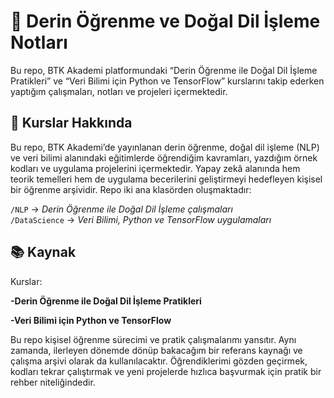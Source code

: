 # 🧠 Derin Öğrenme ve Doğal Dil İşleme Notları
Bu repo, BTK Akademi platformundaki “Derin Öğrenme ile Doğal Dil İşleme Pratikleri” ve “Veri Bilimi için Python ve TensorFlow” kurslarını takip ederken yaptığım çalışmaları, notları ve projeleri içermektedir.

## 📌 Kurslar Hakkında
Bu repo, BTK Akademi’de yayınlanan derin öğrenme, doğal dil işleme (NLP) ve veri bilimi alanındaki eğitimlerde öğrendiğim kavramları, yazdığım örnek kodları ve uygulama projelerini içermektedir.
Yapay zekâ alanında hem teorik temelleri hem de uygulama becerilerini geliştirmeyi hedefleyen kişisel bir öğrenme arşividir.
Repo iki ana klasörden oluşmaktadır:

`/NLP` → *Derin Öğrenme ile Doğal Dil İşleme çalışmaları* <br>
`/DataScience` → *Veri Bilimi, Python ve TensorFlow uygulamaları*

## 📚 Kaynak

Kurslar:

**-Derin Öğrenme ile Doğal Dil İşleme Pratikleri**

**-Veri Bilimi için Python ve TensorFlow**


Bu repo kişisel öğrenme sürecimi ve pratik çalışmalarımı yansıtır.
Aynı zamanda, ilerleyen dönemde dönüp bakacağım bir referans kaynağı ve çalışma arşivi olarak da kullanılacaktır.
Öğrendiklerimi gözden geçirmek, kodları tekrar çalıştırmak ve yeni projelerde hızlıca başvurmak için pratik bir rehber niteliğindedir.
